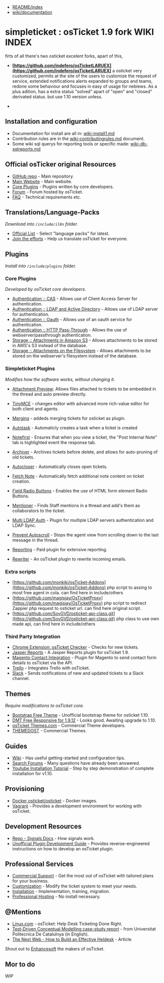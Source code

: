 * [README/index](README.md)
* [wiki/documentation](wiki-a-index.md)

simpleticket : osTicket 1.9 fork WIKI INDEX
==========================================

firts of all there's two osticket excelent forks, apart of this, 

* **[https://github.com/indefero/osTicketLARUEX](https://github.com/indefero/osTicketLARUEX)** a osticket very 
customized, permits at the site of the users to customize the request of service, extended notifications alerts 
expanded to groups and teams, redone some behaviour and focuses in easy of usage for nebiews. As a 
plus adition, has a extra status "solved" apart of "open" and "closed" derivated status. but use 1.10 version unless.

* **[]()** 

## Installation and configuration

* Documentation for install are all in: [wiki-install1.md](wiki-install1.md) 
* Contribution rules are in the [wiki-contributingrules.md](wiki-contributingrules.md) document.
* Some wiki sql querys for reporting tools or specific made: [wiki-db-sqlreports.md](wiki-db-sqlreports.md) 

## Official osTicker original Resources

* [GitHub repo](https://github.com/osTicket/osTicket) - Main repository.
* [Main Website](http://osticket.com) - Main website.
* [Core Plugins](https://github.com/osTicket/osTicket-plugins) - Plugins written by core developers.
* [Forum](http://www.osticket.com/forum/) - Forum hosted by osTicket.
* [FAQ](http://osticket.com/faq) - Technical requirements etc.

## Translations/Language-Packs

*Download into `/include/il8n` folder.*

* [Official List](http://osticket.com/download#linguas) - Select "language packs" for latest.
* [Join the efforts](https://crowdin.com/project/osticket-official) - Help us translate osTicket for everyone.

## Plugins

*Install into `/include/plugins` folder.*

### Core Plugins

*Developed by osTicket core developers.*

* [Authentication :: CAS](https://github.com/osTicket/osTicket-plugins/tree/develop/auth-cas) - Allows use of Client Access Server for authentication.
* [Authentication :: LDAP and Active Directory](https://github.com/osTicket/osTicket-plugins/tree/develop/auth-ldap) - Allows use of LDAP server for authentication.
* [Authentication :: Oauth](https://github.com/osTicket/osTicket-plugins/tree/develop/auth-oauth) - Allows use of an oauth service for authentication.
* [Authentication :: HTTP Pass-Through](https://github.com/osTicket/osTicket-plugins/tree/develop/auth-passthru) - Allows the use of webserver/passthrough authentication.
* [Storage :: Attachments in Amazon S3](https://github.com/osTicket/osTicket-plugins/tree/develop/storage-s3) - Allows attachments to be stored in AWS's S3 instead of the database.
* [Storage :: Attachments on the Filesystem](https://github.com/osTicket/osTicket-plugins/tree/develop/storage-fs) - Allows attachments to be stored on the webserver's filesystem instead of the database.

### Simpleticket Plugins

*Modifies how the software works, without changing it.*

* [Attachment Preview](../include/plugins/attachment_preview/README.md): Allows files attached to tickets to be embedded in the thread and auto preview directly.

* [TinyMCE](https://github.com/Micke1101/OSTicket-plugin-TinyMCE) - changes editor with advanced more rich-value editor for both client and agents.
* [Merging](https://github.com/indefero/OSTicket-plugin-Merging) - addeds merging tickets for osticket as plugin.
* [Autotask](https://github.com/indefero/OSTicket-plugin-Autotask) - Automaticly creates a task when a ticket is created
* [Notefirst](https://github.com/indefero/osticket-plugin-notefirst) - Ensures that when you view a ticket, the "Post Internal Note" tab is highlighted event the response tab.
* [Archiver](https://github.com/clonemeagain/osticket-plugin-archiver) - Archives tickets before delete, and allows for auto-pruning of old tickets.
* [Autocloser](https://github.com/clonemeagain/plugin-autocloser) - Automatically closes open tickets.
* [Fetch Note](https://github.com/bkonetzny/osticket-fetch-note) - Automatically fetch additional note content on ticket creation.
* [Field Radio Buttons](https://github.com/Micke1101/OSTicket-plugin-field-radiobuttons) - Enables the use of HTML form element Radio Buttons.
* [Mentioner](https://github.com/clonemeagain/osticket-plugin-mentioner) - Finds Staff mentions in a thread and add's them as collaborators to the ticket.
* [Multi LDAP Auth](https://github.com/philbertphotos/osticket-multildap-auth) - Plugin for multiple LDAP servers authentication and LDAP Sync.
* [Prevent Autoscroll](https://github.com/clonemeagain/osticket-plugin-preventautoscroll) - Stops the agent view from scrolling down to the last message in the thread.
* [Reporting](http://software-mods.com/reports.html) - Paid plugin for extensive reporting.
* [Rewriter](https://github.com/clonemeagain/plugin-fwd-rewriter) - An osTicket plugin to rewrite incoming emails.

### Extra scripts

* [https://github.com/monkiki/osTicket-Addons](https://github.com/monkiki/osTicket-Addons) php script to assing to most free agent in cola. can find here in include/others
* [https://github.com/magisjay/OsTicketProxy](https://github.com/magisjay/OsTicketProxy) php script to redirect Zappier php request to osticket url. can find here original script.
* [https://github.com/SovGVD/osticket-api-class.git](https://github.com/SovGVD/osticket-api-class.git) php class to use own made api, can find here in include/others

### Third Party Integration 

* [Chrome Extension: osTicket Checker](https://chrome.google.com/webstore/detail/osticket-checker/kkcdfipbekoniikpigpklbioladkilig?hl=en) - Checks for new tickets.
* [Jasper Reports](https://github.com/meatballcoder/osticket-jasper-plugin) - A Jasper Reports plugin for osTicket 1.9.
* [Magento Contact Integration](https://github.com/CopeX/magento-osticket-api) - Plugin for Magento to send contact form details to osTicket via the API.
* [Trello](https://github.com/kyleladd/OSTicket-Trello-Plugin) - Integrates Trello with osTicket.
* [Slack](https://github.com/clonemeagain/osticket-slack) - Sends notifications of new and updated tickets to a Slack channel.
 
## Themes

*Require modifications to osTicket core.*

* [Bootstrap Free Theme](https://github.com/philbertphotos/osticket-bootstrap-theme) - Unofficial bootstrap theme for osticket 1.10.
* [DMT Free Responsive for 1.9.12](http://osticket.com/forum/discussion/86735/dmt-free-responsive-theme-extended-basic-great-pumpkin-stable-1-0-for-osticket-1-9-12/p1) - Looks good. Awaiting upgrade to 1.10.
* [osTicket Themes.com](https://osticketthemes.com/) - Commercial Theme developers.
* [THEMEDOST](http://themedost.com/) - Commercial Themes.

## Guides

* [Wiki](http://osticket.com/wiki/Main_Page) - Has useful getting-started and configuration tips.
* [Search Forums](https://www.google.com.au/search?q=site%3Aosticket.com) - Many questions have already been answered.
* [Youtube Installation Tutorial](https://www.youtube.com/watch?v=mblutpEstZ4) - Step by step demonstration of complete installation for v1.10.

## Provisioning

* [Docker osticket/osticket](https://hub.docker.com/search/?isAutomated=0&isOfficial=0&page=1&pullCount=0&q=osticket&starCount=1) - Docker images.
* [Vagrant](https://github.com/clonemeagain/osticket-vagrant) - Provides a development environment for working with osTicket.

## Development Resources

* [Repo - Signals Docs](https://github.com/osTicket/osTicket/blob/develop/setup/doc/signals.md) - How signals work.
* [Unofficial Plugin Development Guide](https://github.com/poctob/OSTEquipmentPlugin/wiki/Plugin-Development-Introduction) - Provides reverse-engineered instructions on how to develop an osTicket plugin.

## Professional Services

* [Commercial Support](http://osticket.com/commercial-support) - Get the most out of osTicket with tailored plans for your business.
* [Customization](http://osticket.com/customization) - Modify the ticket system to meet your needs.
* [Installation](http://osticket.com/professional-installation) - Implementation, training, migration.
* [Professional Hosting](https://supportsystem.com) - No install necessary.


## @Mentions

* [Linux.com](https://www.linux.com/learn/osticket-help-desk-ticketing-done-right) - osTicket: Help Desk Ticketing Done Right.
* [Test-Driven Conceptual Modelling case-study report](http://upcommons.upc.edu/bitstream/handle/2117/12369/osticket_report11.pdf?sequence=1) - from Universitat Politecnica De Catalulnya (in English).
* [The Next Web - How to Build an Effective Heldesk](https://thenextweb.com/entrepreneur/2011/05/31/how/) - Article.

Shout out to [Enhancesoft](http://enhancesoft.com) the makers of osTicket.


## Mor to do

WIP
